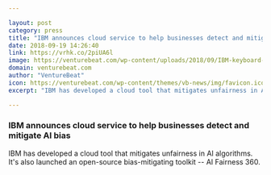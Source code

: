 ```yaml
---

layout: post
category: press
title: "IBM announces cloud service to help businesses detect and mitigate AI bias"
date: 2018-09-19 14:26:40
link: https://vrhk.co/2piUA6l
image: https://venturebeat.com/wp-content/uploads/2018/09/IBM-keyboard-Esteban-Maringolo-Flickr-1.jpg?fit=578%2C434&strip=all
domain: venturebeat.com
author: "VentureBeat"
icon: https://venturebeat.com/wp-content/themes/vb-news/img/favicon.ico
excerpt: "IBM has developed a cloud tool that mitigates unfairness in AI algorithms. It's also launched an open-source bias-mitigating toolkit -- AI Fairness 360."

---
```


### IBM announces cloud service to help businesses detect and mitigate AI bias

IBM has developed a cloud tool that mitigates unfairness in AI algorithms. It's also launched an open-source bias-mitigating toolkit -- AI Fairness 360.